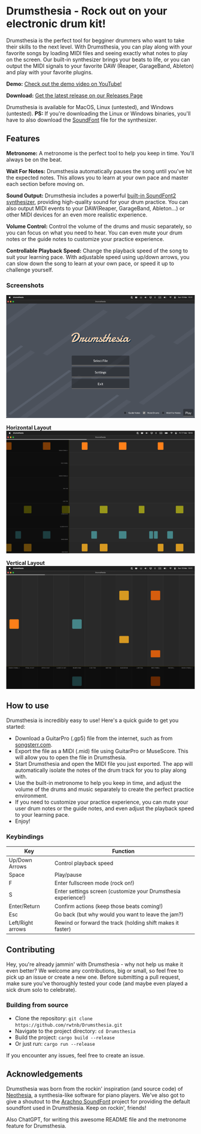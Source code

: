 # Drumsthesia - Rock out on your electronic drum kit!

Drumsthesia is the perfect tool for begginer drummers who want to take their skills to the next level. With Drumsthesia, you can play along with your favorite songs by loading MIDI files and seeing exactly what notes to play on the screen. Our built-in synthesizer brings your beats to life, or you can output the MIDI signals to your favorite DAW (Reaper, GarageBand, Ableton) and play with your favorite plugins.

**Demo:** [Check out the demo video on YouTube!](https://youtu.be/cx1214efD6o)

**Download:** [Get the latest release on our Releases Page](https://github.com/rwtnb/Drumsthesia/releases)

Drumsthesia is available for MacOS, Linux (untested), and Windows (untested). 
**PS:** If you're downloading the Linux or Windows binaries, you'll have to also download the [SoundFont](https://github.com/rwtnb/Drumsthesia/raw/main/Arachno%20SoundFont%20-%20Version%201.0.sf2) file for the synthesizer.

## Features

**Metronome:**
A metronome is the perfect tool to help you keep in time. You'll always be on the beat.

**Wait For Notes:**
Drumsthesia automatically pauses the song until you've hit the expected notes. This allows you to learn at your own pace and master each section before moving on.

**Sound Output:**
Drumsthesia includes a powerful [built-in SoundFont2 synthesizer](https://github.com/PolyMeilex/OxiSynth), providing high-quality sound for your drum practice. You can also output MIDI events to your DAW(Reaper, GarageBand, Ableton...) or other MIDI devices for an even more realistic experience.

**Volume Control:**
Control the volume of the drums and music separately, so you can focus on what you need to hear. You can even mute your drum notes or the guide notes to customize your practice experience.

**Controllable Playback Speed:**
Change the playback speed of the song to suit your learning pace. With adjustable speed using up/down arrows, you can slow down the song to learn at your own pace, or speed it up to challenge yourself.

### Screenshots

![menu](./docs/assets/menu.png)

**Horizontal Layout**
![playing horizontal](./docs/assets/playing.png)

**Vertical Layout**
![playing vertical](./docs/assets/playing_vertical.png)

## How to use

Drumsthesia is incredibly easy to use! Here's a quick guide to get you started:

 - Download a GuitarPro (.gp5) file from the internet, such as from [songsterr.com](https://songsterr.io).
 - Export the file as a MIDI (.mid) file using GuitarPro or MuseScore. This will allow you to open the file in Drumsthesia.
 - Start Drumsthesia and open the MIDI file you just exported. The app will automatically isolate the notes of the drum track for you to play along with.
 - Use the built-in metronome to help you keep in time, and adjust the volume of the drums and music separately to create the perfect practice environment.
 - If you need to customize your practice experience, you can mute your user drum notes or the guide notes, and even adjust the playback speed to your learning pace.
 - Enjoy!

### Keybindings

| Key               |	Function                                                       |
|-------------------|----------------------------------------------------------------|
| Up/Down Arrows    |	Control playback speed                                         |
| Space             |	Play/pause                                                     |
| F	                | Enter fullscreen mode (rock on!)                               |
| S	                | Enter settings screen (customize your Drumsthesia experience!) |
| Enter/Return      | Confirm actions (keep those beats coming!)                     |
| Esc	              | Go back (but why would you want to leave the jam?)             |
| Left/Right arrows	| Rewind or forward the track (holding shift makes it faster)    |

## Contributing

Hey, you're already jammin' with Drumsthesia - why not help us make it even better? We welcome any contributions, big or small, so feel free to pick up an issue or create a new one. Before submitting a pull request, make sure you've thoroughly tested your code (and maybe even played a sick drum solo to celebrate).

### Building from source

 - Clone the repository: `git clone https://github.com/rwtnb/Drumsthesia.git`
 - Navigate to the project directory: `cd Drumsthesia`
 - Build the project: `cargo build --release`
 - Or just run: `cargo run --release`

If you encounter any issues, feel free to create an issue.

## Acknowledgements

Drumsthesia was born from the rockin' inspiration (and source code) of [Neothesia](https://github.com/PolyMeilex/Neothesia), a synthesia-like software for piano players. We've also got to give a shoutout to the [Arachno SoundFont](https://www.arachnosoft.com/main/soundfont.php) project for providing the default soundfont used in Drumsthesia. Keep on rockin', friends!

Also ChatGPT, for writing this awesome README file and the metronome feature for Drumsthesia.

